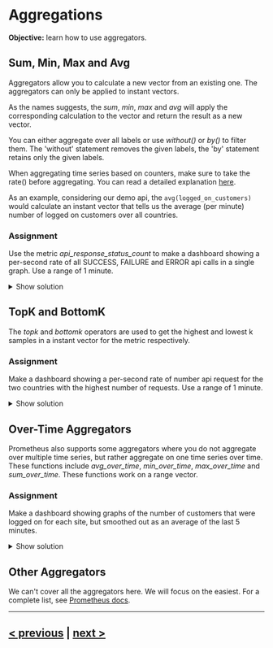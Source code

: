 # Aggregations
**Objective:** learn how to use aggregators.

## Sum, Min, Max and Avg
Aggregators allow you to calculate a new vector from an existing one.
The aggregators can only be applied to instant vectors.

As the names suggests, the *sum*, *min*, *max* and *avg* will apply the corresponding calculation to
the vector and return the result as a new vector.

You can either aggregate over all labels or use *without(<labels>)* or *by(<labels>)* to filter them.
The 'without' statement removes the given labels, the 'by' statement retains only the given labels. 

When aggregating time series based on counters, make sure to take the rate() before aggregating.
You can read a detailed explanation [here](https://www.robustperception.io/rate-then-sum-never-sum-then-rate).

As an example, considering our demo api, the `avg(logged_on_customers)` would calculate an
instant vector that tells us the average (per minute) number of logged on customers over all countries.

### Assignment
Use the metric *api_response_status_count* to make a dashboard showing a per-second rate of all 
SUCCESS, FAILURE and ERROR api calls in a single graph.
Use a range of 1 minute.
<details>
  <summary>Show solution</summary>
  
  **Solution.** The query should have been: `sum(rate(api_response_status_count[1m]))`
</details>

## TopK and BottomK
The *topk* and *bottomk* operators are used to get the highest and lowest k samples in a instant vector for the metric respectively.

### Assignment
Make a dashboard showing a per-second rate of number api request for the two countries with the highest number of requests.
Use a range of 1 minute.

<details>
  <summary>Show solution</summary>

  **Solution.** You should have filled in: ```topk(2, rate(api_request_count[1m]))```
  You may wonder why you see 4 countries instead of 2. This happens because you are also viewing the history of
  this metric, so you see the top 2 at any point in time and Grafana shows a legend for all the lines it draws.
</details>

## Over-Time Aggregators
Prometheus also supports some aggregators where you do not aggregate over multiple time series,
but rather aggregate on one time series over time. 
These functions include *avg_over_time*, *min_over_time*, *max_over_time* and *sum_over_time*. 
These functions work on a range vector.

### Assignment
Make a dashboard showing graphs of the number of customers that were logged on for each site,
but smoothed out as an average of the last 5 minutes.

<details>
  <summary>Show solution</summary>

  **Solution**. You should have filled in: ```avg_over_time(logged_on_customers[5m])```
</details>


## Other Aggregators
We can't cover all the aggregators here. We will focus on the easiest. For a complete list, 
see [Prometheus docs](https://prometheus.io/docs/prometheus/latest/querying/operators/#aggregation-operators).

---
## [< previous](01%20-%20Using%20Functions.md) | [next >](03%20-%20Interval%20Variable.md)
